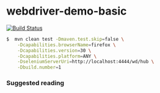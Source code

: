 # webdriver-demo-basic

[![Build Status](https://travis-ci.org/henryqdineen/webdriver-demo.svg)](https://travis-ci.org/henryqdineen/webdriver-demo)

```sh
$  mvn clean test -Dmaven.test.skip=false \
    -Dcapabilities.browserName=firefox \
    -Dcapabilities.version=30 \
    -Dcapabilities.platform=ANY \
    -DseleniumServerUri=http://localhost:4444/wd/hub \
    -Dbuild.number=1
```

### Suggested reading
